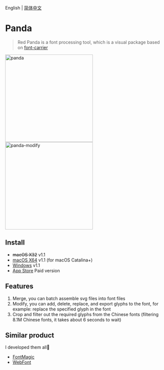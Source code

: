 English | [简体中文](./README-zh-CN.md)

# Panda

> Red Panda is a font processing tool, which is a visual package based on <a href="https://github.com/purplebamboo/font-carrier">font-carrier</a>

<img alt="panda" width="280" src="https://github.com/leibnizli/panda/assets/1193966/5abe092c-8cb1-4dc7-af4d-14beff7a9676">
<img alt="panda-modify" width="280" src="https://github.com/leibnizli/panda/assets/1193966/9330149f-3faf-46ff-80d0-6096d4aadba1">

## Install

* <del>macOS X32</del> v1.1
* <a href="https://github.com/leibnizli/panda/releases">macOS X64</a> v1.1 (for macOS Catalina+)
* <a href="https://github.com/leibnizli/panda/releases">Windows</a> v1.1
* <a href="https://itunes.apple.com/app/id1181350496">App Store</a> Paid version


## Features

1. Merge, you can batch assemble svg files into font files
2. Modify, you can add, delete, replace, and export glyphs to the font, for example: replace the specified glyph in the font
3. Crop and filter out the required glyphs from the Chinese fonts (filtering 8.1M Chinese fonts, it takes about 6 seconds to wait)


## Similar product

I developed them all🤣

* <a href="https://github.com/leibnizli/FontMagic">FontMagic</a>
* <a href="https://github.com/leibnizli/WebFont">WebFont</a>




